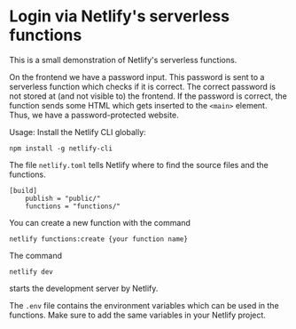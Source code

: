 # Login via Netlify's serverless functions

This is a small demonstration of Netlify's serverless functions.

On the frontend we have a password input. This password is sent to a serverless function which checks if it is correct. The correct password is not stored at (and not visible to) the frontend. If the password is correct, the function sends some HTML which gets inserted to the `<main>` element. Thus, we have a password-protected website.

Usage: Install the Netlify CLI globally:

`npm install -g netlify-cli`

The file `netlify.toml` tells Netlify where to find the source files and the functions.

```
[build]
    publish = "public/"
    functions = "functions/"
```

You can create a new function with the command

`netlify functions:create {your function name}`

The command

`netlify dev`

starts the development server by Netlify.

The `.env` file contains the environment variables which can be used in the functions. Make sure to add the same variables in your Netlify project.
